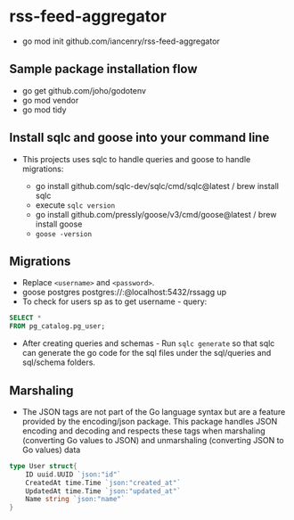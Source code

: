 # rss-feed-aggregator

- go mod init github.com/iancenry/rss-feed-aggregator

## Sample package installation flow

- go get github.com/joho/godotenv
- go mod vendor
- go mod tidy

## Install sqlc and goose into your command line

- This projects uses sqlc to handle queries and goose to handle migrations:

  - go install github.com/sqlc-dev/sqlc/cmd/sqlc@latest / brew install sqlc
  - execute `sqlc version`
  - go install github.com/pressly/goose/v3/cmd/goose@latest / brew install goose
  - `goose -version`

## Migrations

- Replace `<username>` and `<password>`.
- goose postgres postgres://<username>:<password>@localhost:5432/rssagg up
- To check for users sp as to get username - query:

```sql
SELECT *
FROM pg_catalog.pg_user;
```

- After creating queries and schemas - Run `sqlc generate` so that sqlc can generate the go code for the sql files under the sql/queries and sql/schema folders.

## Marshaling

- The JSON tags are not part of the Go language syntax but are a feature provided by the encoding/json package. This package handles JSON encoding and decoding and respects these tags when marshaling (converting Go values to JSON) and unmarshaling (converting JSON to Go values) data

```go
type User struct{
	ID uuid.UUID `json:"id"`
	CreatedAt time.Time `json:"created_at"`
	UpdatedAt time.Time `json:"updated_at"`
	Name string `json:"name"`
}
```
